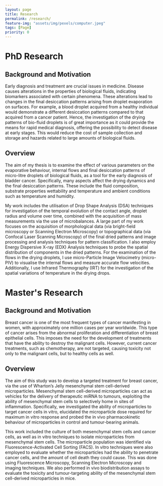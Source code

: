 ```yaml
---
layout: page
title: Research
permalink: /research/
feature-img: "assets/img/pexels/computer.jpeg"
tags: [Page]
priority: 0
---
```


# PhD Research
## Background and Motivation

Early diagnosis and treatment are crucial issues in medicine. Disease causes alterations in the properties of biological fluids, indicating biomarkers associated with certain phenomena. These alterations lead to changes in the final desiccation patterns arising from droplet evaporation on surfaces. For example, a blood droplet acquired from a healthy individual would demonstrate a different desiccation patterns compared to that acquired from a cancer patient. Hence, the investigation of the drying patterns of bio-fluid droplets is of great importance as it could provide the means for rapid medical diagnosis, offering the possibility to detect disease at early stages. This would reduce the cost of sample collection and storage and hazards related to large amounts of biological fluids. 

## Overview

The aim of my thesis is to examine the effect of various parameters on the evaporative behaviour, internal flows and final desiccation patterns of micro-litre droplets of biological fluids, as a tool for the early diagnosis of bladder cancer. Specifically, many aspects affect the drying dynamics and the final desiccation patterns. These include the fluid composition, substrate properties wettability and temperature and ambient conditions such as temperature and humidity. 

My work includes the utilisation of Drop Shape Analysis (DSA) techniques for investigation of the temporal evolution of the contact angle, droplet radius and volume over time, combined with the acquisition of mass measurements via the use of microbalances. A large part of my work focuses on the acquisition of morphological data (via bright-field microscopy or Scanning Electron Microscopy) or topographical data (via Confocal Laser Scanning Microscopy) of the final dried patterns and image processing and analysis techniques for pattern classification. I also employ Energy Dispersive X-ray (EDX) Analysis techniques to probe the spatial distribution of components in the dried patterns. For the examination of the flows in the drying droplets, I use micro-Particle Image Velocimetry (micro-PIV) to visualise the internal flows and measure accurate flow velocities. Additionally, I use Infrared Thermography (IRT) for the investigation of the spatial variations of temperature in the drying drops. 

# Master's Research 
## Background and Motivation 

Breast cancer is one of the most frequent types of cancer manifesting in women, with approximately one million cases per year worldwide. This type of cancer arises from the abnormal proliferation and differentiation of breast epithelial cells. This imposes the need for the development of treatments that have the ability to destroy the malignant cells. However, current cancer treatments, such as chemotherapy, are not targeted, causing toxicity not only to the malignant cells, but to healthy cells as well. 

## Overview
The aim of this study was to develop a targeted treatment for breast cancer, via the use of Wharton’s Jelly mesenchymal stem cell-derived microparticles. Mesenchymal stem cell-derived microparticles can act as vehicles for the delivery of therapeutic miRNA to tumours, exploiting the ability of mesenchymal stem cells to selectively home in sites of inflammation. Specifically, we investigated the ability of microparticles to target cancer cells in vitro, elucidated the microparticle dose required for maximum in vitro response and probed the in vivo pharmacokinetic behaviour of microparticles in control and tumour-bearing animals.

This work included the culture of both mesenchymal stem cells and cancer cells, as well as in vitro techniques to isolate microparticles from mesenchymal stem cells. The microparticle population was identified via Fluorescence-Activated Cell Sorting (FACS). In vitro techniques were also employed to evaluate whether the microparticles had the ability to penetrate cancer cells, and the amount of cell death they could cause. This was done using Fluorescence Microscopy, Scanning Electron Microscopy and imaging techniques. We also performed in vivo biodistribution assays to evaluate the toxicity and tumour-targeting ability of the mesenchymal stem cell-derived microparticles in mice.
